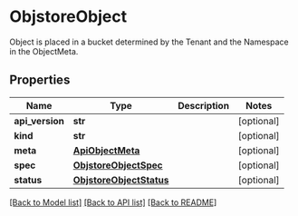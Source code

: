 # ObjstoreObject

Object is placed in a bucket determined by the Tenant and the Namespace in the ObjectMeta.
## Properties
Name | Type | Description | Notes
------------ | ------------- | ------------- | -------------
**api_version** | **str** |  | [optional] 
**kind** | **str** |  | [optional] 
**meta** | [**ApiObjectMeta**](ApiObjectMeta.md) |  | [optional] 
**spec** | [**ObjstoreObjectSpec**](ObjstoreObjectSpec.md) |  | [optional] 
**status** | [**ObjstoreObjectStatus**](ObjstoreObjectStatus.md) |  | [optional] 

[[Back to Model list]](../README.md#documentation-for-models) [[Back to API list]](../README.md#documentation-for-api-endpoints) [[Back to README]](../README.md)


